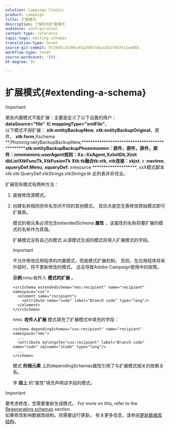 ```yaml
---
solution: Campaign Classic
product: campaign
title: 扩展模式
description: 了解如何扩展模式
audience: configuration
content-type: reference
topic-tags: editing-schemas
translation-type: tm+mt
source-git-commit: 972885c3a38bcd3a260574bacbb3f507e11ae05b
workflow-type: tm+mt
source-wordcount: '333'
ht-degree: 5%

---
```



# 扩展模式{#extending-a-schema}

>[!IMPORTANT]
>
>某些内置模式不能扩展：主要是定义了以下设置的用户：\
>**dataSource=&quot;file&quot;** 和 **mappingType=&quot;xmlFile&quot;**。\
>以下模式不得扩展： **xtk:entityBackupNew**, **xtk:entityBackupOriginal**，原件， **xtk:form**,Xschema **,Photonig:netyBackupBackupNew,************************************************xtk:entityBackupBackupPhoxnmonmn：原件，原件，原件，原件：nmnmnmns:userAgent规则：Xx::XxAgent,XxInitDb,Xinit dbListXtkFuncTk,XtkFusionTk Xtk:tk融合tk:xtk, xtk连接：xkjst**, x **:navtree**, **xqueryDef:Menu**, **xqueryDef:** xresource ********************, xxX模式脚本xtk:xtk:QueryDef:xtkStrings:xtkStrings:tk
>此列表并非完全。

扩展现有模式有两种方法：

1. 直接修改源模式。
1. 创建名称相同但命名空间不同的其他模式。 其优点是您无需修改原始模式即可扩展表。

   模式的根元素必须包含extendedSchema **属性** ，该属性的名称将要扩展的模式的名称作为其值。

   扩展模式没有自己的模式:从源模式生成的模式将填入扩展模式的字段。

   >[!IMPORTANT]
   >
   >不允许修改应用程序的内置模式，而是模式扩展机制。 否则，在应用程序将来升级时，将不更新修改的模式。 这会导致Adobe Campaign使用中的故障。

   **示例**:nms:收件人 **模式的扩展** 。

   ```
   <srcSchema extendedSchema="nms:recipient" name="recipient" namespace="cus">
     <element name="recipient">
       <attribute name="code" label="Branch code" type="long"/>
     </element>
   </srcSchema>
   ```

   nms: **收件人扩展** 模式填充了扩展模式中填充的字段：

   ```
   <schema dependingSchemas="cus:recipient" name="recipient" namespace="nms">
     ...
     <attribute belongsTo="cus:recipient" label="Branch code" name="code" sqlname="iCode" type="long"/>
     ...
   </schema>
   ```

   模式 **的根元素** 上的dependingSchemas属性引用了与扩展模式相关的依赖关系。

   字 **段上** 的“属性”填充声明该字段的模式。

>[!IMPORTANT]
>
>要考虑修改，您需要重新生成模式。 For more on this, refer to the [Regenerating schemas](../../configuration/using/regenerating-schemas.md) section.\
>如果修改影响数据库结构，则需要运行更新。 有关更多信息，请参阅[更新数据库结构](../../configuration/using/updating-the-database-structure.md)。

